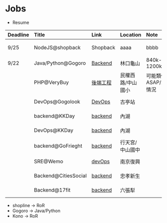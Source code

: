 # Jobs

* Resume

|Deadline| Title | Link | Location  | Note | $$$ | Req | 
|:---------|:---------|:--------|:-------|:--------|:----|:----|
|9/25|NodeJS@shopback| Shopback|  aaaa | bbbb | | NodeJS, 作業|
|9/22|Java/Python@Gogoro|[Backend](https://www.yourator.co/companies/Gogoro/jobs/2830) | 林口龜山 | 840k-1200k yr ||Java/Python|
||PHP@VeryBuy|[後端工程](https://www.yourator.co/companies/VeryBuy/jobs/1142) |民權西路/中山國小 | 可能類似ASAP/104情況 |40k~90k|sadad|
||DevOps@Gogolook|[DevOps](https://www.yourator.co/companies/Whoscall/jobs/9382) |古亭站 |  |85k~120k|python/go, k8s, docker|
||backend@KKDay|[backend](https://www.yourator.co/companies/KKday/jobs/8102) |內湖 |  |60k~100k|not mentioned|
||DevOps@KKDay|[backend](https://www.yourator.co/companies/KKday/jobs/80992) |內湖 |  |N/A|not mentioned|
||backend@GoFrieght|[backend](https://www.yourator.co/companies/HardCoreTechnology/jobs/9278) | 行天宮/中山國中 |  |60k~80k|not mentioned|
||SRE@Wemo|[devOps](https://www.yourator.co/companies/WeMo/jobs/5359) | 南京復興 |  | 850k~1200k |not mentioned|
||Backend@CitiesSocial|[backend](https://www.yourator.co/companies/citiesocial/jobs/8805) | 忠孝新生 |  | N/A |not mentioned|
||Backend@17fit|[backend](https://www.yourator.co/companies/17FIT/jobs/7940) | 六張犁 |  | 70k~100kd |not mentioned|


* shopline -> RoR
* Gogoro -> Java/Python
* Kono -> RoR